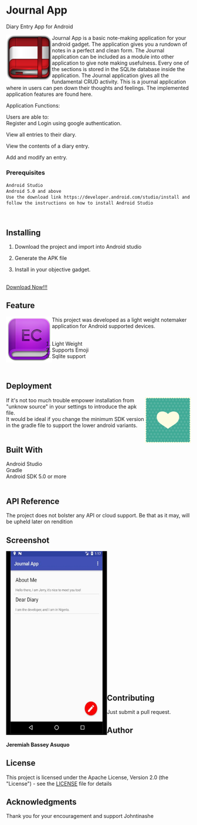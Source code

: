 # Journal App
Diary Entry App for Android

<img src="https://github.com/jbassuquo4/Journal-App/blob/master/icons/redicon.png"  align="left" height="125" width="125" >
Journal App is a basic note-making application for your android gadget.
The application gives you a rundown of notes in a perfect and clean form. The Journal application can be included as a module into other application to give note making usefulness. Every one of the sections is stored in the SQLite database inside the application. The Journal application gives all the fundamental CRUD activity. 
This is a journal application where in users can pen down their thoughts and feelings. The implemented application features are found here.
<p></p>
Application Functions:<p></p>
Users are able to:<br>
Register and Login using google authentication.<p></p>
View all entries to their diary.<p></p>
View the contents of a diary entry.<p></p>
Add and modify an entry.<br>

### Prerequisites

```
Android Studio
Android 5.0 and above
Use the download link https://developer.android.com/studio/install and follow the instructions on how to install Android Studio
```
<br>

## Installing

1) Download the project and import into Android studio

2) Generate the APK file

3) Install in your objective gadget.
<br>
<a href="https://github.com/jbassuquo4/Journal-App/blob/master/app/build/outputs/apk/debug/app-debug.apk">Download Now!!!</a>
<br>

## Feature

<img src="https://github.com/jbassuquo4/Journal-App/blob/master/icons/purple.png"  align="left" height="125" width="125" >
This project was developed as a light weight notemaker application for Android supported devices. <br><br>

1) Light Weight <br>
2) Supports Emoji<br>
3) Sqlite support<br>
<br>

## Deployment

<img src="https://github.com/jbassuquo4/Journal-App/blob/master/icons/love.png" align="right" height="125" width="125" >
If it's not too much trouble empower installation from "unknow source" in your settings to introduce the apk file. <br> 
It would be ideal if you change the minimum SDK version in the gradle file to support the lower android variants. <br>
<br>

## Built With

Android Studio <br>
Gradle <br>
Android SDK 5.0 or more <br>
<br>

## API Reference

The project does not bolster any API or cloud support. Be that as it may, will be upheld later on rendition 

## Screenshot

<img src="https://github.com/jbassuquo4/Journal-App/blob/master/icons/screen.JPG" align="left" height="500" width="275" >

<br><br><br><br><br><br><br><br><br><br><br><br><br><br><br><br><br><br><br><br><br>

## Contributing

Just submit a pull request.

## Author

**Jeremiah Bassey Asuquo**

## License

This project is licensed under the Apache License, Version 2.0 (the "License") - see the [LICENSE](https://github.com/jbassuquo4/Journal-App/blob/master/LICENSE) file for details

## Acknowledgments

Thank you for your encouragement and support Johntinashe
